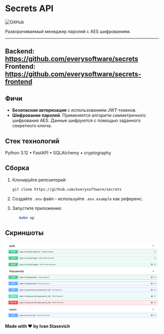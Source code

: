 # Secrets API

![GitHub](https://img.shields.io/github/license/everysoftware/secrets)

Разворачиваемый менеджер паролей с AES шифрованием.

---
**Backend:** https://github.com/everysoftware/secrets
**Frontend:** https://github.com/everysoftware/secrets-frontend
---

## Фичи

* **Безопасная авторизация** с использованием JWT-токенов.
* **Шифрование паролей**. Применяется алгоритм симметричного шифрования AES. Данные
  шифруются с помощью заданного секретного ключа.

## Стек технологий

Python 3.12 • FastAPI • SQLAlchemy • cryptography

## Сборка

1. Клонируйте репозиторий:

    ```bash
    git clone https://github.com/everysoftware/secrets
    ```
2. Создайте `.env` файл - используйте `.env.example` как референс.

3. Запустите приложение:

    ```bash
       make up
    ```

## Скриншоты

![img_1.png](assets/swagger_overview.png)

**Made with ❤️ by Ivan Stasevich**

